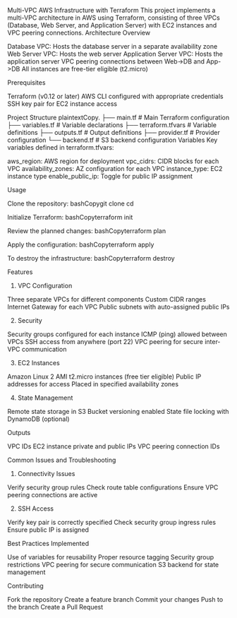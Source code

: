 Multi-VPC AWS Infrastructure with Terraform
This project implements a multi-VPC architecture in AWS using Terraform, consisting of three VPCs (Database, Web Server, and Application Server) with EC2 instances and VPC peering connections.
Architecture Overview

Database VPC: Hosts the database server in a separate availability zone
Web Server VPC: Hosts the web server
Application Server VPC: Hosts the application server
VPC peering connections between Web->DB and App->DB
All instances are free-tier eligible (t2.micro)

Prerequisites

Terraform (v0.12 or later)
AWS CLI configured with appropriate credentials
SSH key pair for EC2 instance access

Project Structure
plaintextCopy.
├── main.tf                 # Main Terraform configuration
├── variables.tf            # Variable declarations
├── terraform.tfvars        # Variable definitions
├── outputs.tf              # Output definitions
├── provider.tf             # Provider configuration
└── backend.tf             # S3 backend configuration
Variables
Key variables defined in terraform.tfvars:

aws_region: AWS region for deployment
vpc_cidrs: CIDR blocks for each VPC
availability_zones: AZ configuration for each VPC
instance_type: EC2 instance type
enable_public_ip: Toggle for public IP assignment

Usage

Clone the repository:
bashCopygit clone <repository-url>
cd <repository-name>

Initialize Terraform:
bashCopyterraform init

Review the planned changes:
bashCopyterraform plan

Apply the configuration:
bashCopyterraform apply

To destroy the infrastructure:
bashCopyterraform destroy


Features
1. VPC Configuration

Three separate VPCs for different components
Custom CIDR ranges
Internet Gateway for each VPC
Public subnets with auto-assigned public IPs

2. Security

Security groups configured for each instance
ICMP (ping) allowed between VPCs
SSH access from anywhere (port 22)
VPC peering for secure inter-VPC communication

3. EC2 Instances

Amazon Linux 2 AMI
t2.micro instances (free tier eligible)
Public IP addresses for access
Placed in specified availability zones

4. State Management

Remote state storage in S3
Bucket versioning enabled
State file locking with DynamoDB (optional)

Outputs

VPC IDs
EC2 instance private and public IPs
VPC peering connection IDs

Common Issues and Troubleshooting
1. Connectivity Issues

Verify security group rules
Check route table configurations
Ensure VPC peering connections are active

2. SSH Access

Verify key pair is correctly specified
Check security group ingress rules
Ensure public IP is assigned

Best Practices Implemented

Use of variables for reusability
Proper resource tagging
Security group restrictions
VPC peering for secure communication
S3 backend for state management

Contributing

Fork the repository
Create a feature branch
Commit your changes
Push to the branch
Create a Pull Request

